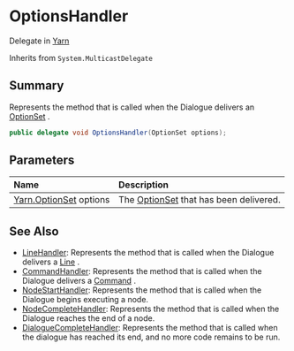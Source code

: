 # OptionsHandler

Delegate in [Yarn](/api/csharp/yarn.md)

Inherits from `System.MulticastDelegate`

## Summary


Represents the method that is called when the Dialogue delivers an  <a href="yarn.optionset.md">OptionSet</a> .


```csharp
public delegate void OptionsHandler(OptionSet options);
```

## Parameters

|Name|Description|
|:---|:---|
|[Yarn.OptionSet](/api/csharp/yarn.optionset.md) options|The  <a href="yarn.optionset.md">OptionSet</a>  that has been delivered.|

## See Also

* [LineHandler](/api/csharp/yarn.linehandler.md): Represents the method that is called when the Dialogue delivers a  <a href="yarn.line.md">Line</a> .
* [CommandHandler](/api/csharp/yarn.commandhandler.md): Represents the method that is called when the Dialogue delivers a  <a href="yarn.command.md">Command</a> .
* [NodeStartHandler](/api/csharp/yarn.nodestarthandler.md): Represents the method that is called when the Dialogue begins executing a node.
* [NodeCompleteHandler](/api/csharp/yarn.nodecompletehandler.md): Represents the method that is called when the Dialogue reaches the end of a node.
* [DialogueCompleteHandler](/api/csharp/yarn.dialoguecompletehandler.md): Represents the method that is called when the dialogue has reached its end, and no more code remains to be run.

